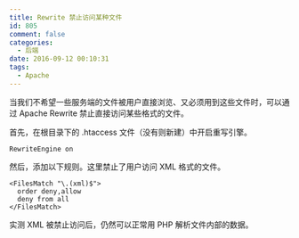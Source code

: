 ```yaml
---
title: Rewrite 禁止访问某种文件
id: 805
comment: false
categories:
  - 后端
date: 2016-09-12 00:10:31
tags:
  - Apache
---
```


当我们不希望一些服务端的文件被用户直接浏览、又必须用到这些文件时，可以通过 Apache Rewrite 禁止直接访问某些格式的文件。

首先，在根目录下的 .htaccess 文件（没有则新建）中开启重写引擎。
<!-- more -->

```
RewriteEngine on
```

然后，添加以下规则。这里禁止了用户访问 XML 格式的文件。

```
<FilesMatch "\.(xml)$">
  order deny,allow  
  deny from all
</FilesMatch>
```

实测 XML 被禁止访问后，仍然可以正常用 PHP 解析文件内部的数据。